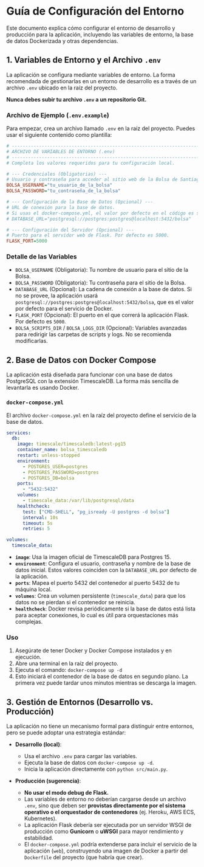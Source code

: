 
# Guía de Configuración del Entorno

Este documento explica cómo configurar el entorno de desarrollo y producción para la aplicación, incluyendo las variables de entorno, la base de datos Dockerizada y otras dependencias.

## 1. Variables de Entorno y el Archivo `.env`

La aplicación se configura mediante variables de entorno. La forma recomendada de gestionarlas en un entorno de desarrollo es a través de un archivo `.env` ubicado en la raíz del proyecto.

**Nunca debes subir tu archivo `.env` a un repositorio Git.**

### Archivo de Ejemplo (`.env.example`)
Para empezar, crea un archivo llamado `.env` en la raíz del proyecto. Puedes usar el siguiente contenido como plantilla:

```ini
# -----------------------------------------------------------------------------
# ARCHIVO DE VARIABLES DE ENTORNO (.env)
# -----------------------------------------------------------------------------
# Completa los valores requeridos para tu configuración local.

# --- Credenciales (Obligatorias) ---
# Usuario y contraseña para acceder al sitio web de la Bolsa de Santiago.
BOLSA_USERNAME="tu_usuario_de_la_bolsa"
BOLSA_PASSWORD="tu_contraseña_de_la_bolsa"

# --- Configuración de la Base de Datos (Opcional) ---
# URL de conexión para la base de datos.
# Si usas el docker-compose.yml, el valor por defecto en el código es suficiente.
# DATABASE_URL="postgresql://postgres:postgres@localhost:5432/bolsa"

# --- Configuración del Servidor (Opcional) ---
# Puerto para el servidor web de Flask. Por defecto es 5000.
FLASK_PORT=5000
```

### Detalle de las Variables
- `BOLSA_USERNAME` (Obligatoria): Tu nombre de usuario para el sitio de la Bolsa.
- `BOLSA_PASSWORD` (Obligatoria): Tu contraseña para el sitio de la Bolsa.
- `DATABASE_URL` (Opcional): La cadena de conexión a la base de datos. Si no se provee, la aplicación usará `postgresql://postgres:postgres@localhost:5432/bolsa`, que es el valor por defecto para el servicio de Docker.
- `FLASK_PORT` (Opcional): El puerto en el que correrá la aplicación Flask. Por defecto es `5000`.
- `BOLSA_SCRIPTS_DIR` / `BOLSA_LOGS_DIR` (Opcional): Variables avanzadas para redirigir las carpetas de scripts y logs. No se recomienda modificarlas.

## 2. Base de Datos con Docker Compose

La aplicación está diseñada para funcionar con una base de datos PostgreSQL con la extensión TimescaleDB. La forma más sencilla de levantarla es usando Docker.

### `docker-compose.yml`
El archivo `docker-compose.yml` en la raíz del proyecto define el servicio de la base de datos.

```yaml
services:
  db:
    image: timescale/timescaledb:latest-pg15
    container_name: bolsa_timescaledb
    restart: unless-stopped
    environment:
      - POSTGRES_USER=postgres
      - POSTGRES_PASSWORD=postgres
      - POSTGRES_DB=bolsa
    ports:
      - "5432:5432"
    volumes:
      - timescale_data:/var/lib/postgresql/data
    healthcheck:
      test: ["CMD-SHELL", "pg_isready -U postgres -d bolsa"]
      interval: 10s
      timeout: 5s
      retries: 5

volumes:
  timescale_data:
```
- **`image`**: Usa la imagen oficial de TimescaleDB para Postgres 15.
- **`environment`**: Configura el usuario, contraseña y nombre de la base de datos inicial. Estos valores coinciden con la `DATABASE_URL` por defecto de la aplicación.
- **`ports`**: Mapea el puerto 5432 del contenedor al puerto 5432 de tu máquina local.
- **`volumes`**: Crea un volumen persistente (`timescale_data`) para que los datos no se pierdan si el contenedor se reinicia.
- **`healthcheck`**: Docker revisa periódicamente si la base de datos está lista para aceptar conexiones, lo cual es útil para orquestaciones más complejas.

### Uso
1. Asegúrate de tener Docker y Docker Compose instalados y en ejecución.
2. Abre una terminal en la raíz del proyecto.
3. Ejecuta el comando: `docker-compose up -d`
4. Esto iniciará el contenedor de la base de datos en segundo plano. La primera vez puede tardar unos minutos mientras se descarga la imagen.

## 3. Gestión de Entornos (Desarrollo vs. Producción)

La aplicación no tiene un mecanismo formal para distinguir entre entornos, pero se puede adoptar una estrategia estándar:

- **Desarrollo (local)**:
    - Usa el archivo `.env` para cargar las variables.
    - Ejecuta la base de datos con `docker-compose up -d`.
    - Inicia la aplicación directamente con `python src/main.py`.

- **Producción (sugerencia)**:
    - **No usar el modo debug de Flask.**
    - Las variables de entorno no deberían cargarse desde un archivo `.env`, sino que deben ser **provistas directamente por el sistema operativo o el orquestador de contenedores** (ej. Heroku, AWS ECS, Kubernetes).
    - La aplicación Flask debería ser ejecutada por un servidor WSGI de producción como **Gunicorn** o **uWSGI** para mayor rendimiento y estabilidad.
    - El `docker-compose.yml` podría extenderse para incluir el servicio de la aplicación (`web`), construyendo una imagen de Docker a partir del `Dockerfile` del proyecto (que habría que crear). 